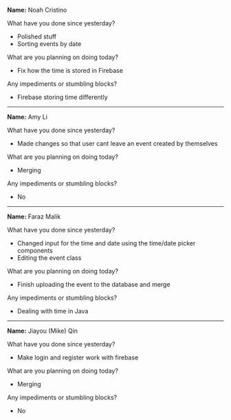 __Name:__ Noah Cristino

What have you done since yesterday?
* Polished stuff
* Sorting events by date

What are you planning on doing today?
* Fix how the time is stored in Firebase

Any impediments or stumbling blocks?
* Firebase storing time differently

---

__Name:__ Amy Li

What have you done since yesterday?
* Made changes so that user cant leave an event created by themselves

What are you planning on doing today?
* Merging

Any impediments or stumbling blocks?
* No

---

__Name:__ Faraz Malik

What have you done since yesterday?
* Changed input for the time and date using the time/date picker components
* Editing the event class

What are you planning on doing today?
* Finish uploading the event to the database and merge

Any impediments or stumbling blocks?
* Dealing with time in Java

---

__Name:__ Jiayou (Mike) Qin

What have you done since yesterday?
* Make login and register work with firebase

What are you planning on doing today?
* Merging

Any impediments or stumbling blocks?
* No
